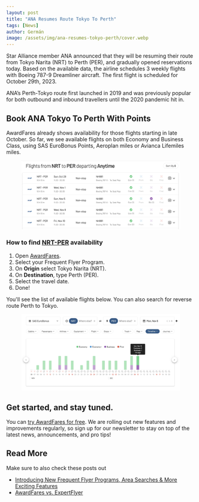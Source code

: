 ```yaml
---
layout: post
title: "ANA Resumes Route Tokyo To Perth"
tags: [News]
author: Germán
image: /assets/img/ana-resumes-tokyo-perth/cover.webp
---
```


Star Alliance member ANA announced that they will be resuming their route from Tokyo Narita (NRT) to Perth (PER), and gradually opened reservations today. Based on the available data, the airline schedules 3 weekly flights with Boeing 787-9 Dreamliner aircraft. The first flight is scheduled for October 29th, 2023. 

ANA’s Perth-Tokyo route first launched in 2019 and was previously popular for both outbound and inbound travellers until the 2020 pandemic hit in. 


## Book ANA Tokyo To Perth With Points

AwardFares already shows availability for those flights starting in late October. So far, we see available flights on both Economy and Business Class, using SAS EuroBonus Points, Aeroplan miles or Avianca Lifemiles miles.

<figure>
<img src="/assets/img/ana-resumes-tokyo-perth/nrt-per-list.webp" alt="ANA Tokyo to Perth Route on AwardFares." />
</figure>


### How to find [NRT-PER](https://awardfares.com/search?NRT.PER.2023-10-29;o:duration;so:asc) availability

1. Open [AwardFares](https://awardfares.com/search).
2. Select your Frequent Flyer Program.
3. On **Origin** select Tokyo Narita (NRT).
4. On **Destination**, type Perth (PER).
5. Select the travel date.
6. Done! 

You'll see the list of available flights below. You can also search for reverse route Perth to Tokyo.

<figure>
<img src="/assets/img/ana-resumes-tokyo-perth/nrt-per-timeline.webp" alt="ANA Tokyo to Perth Route on AwardFares." />
</figure>
 
## Get started, and stay tuned.

You can [try AwardFares for free](https://awardfares.com/). We are rolling out new features and improvements regularly, so sign up for our newsletter to stay on top of the latest news, announcements, and pro tips!

## Read More

Make sure to also check these posts out

- [Introducing New Frequent Flyer Programs, Area Searches & More Exciting Features
  ](https://blog.awardfares.com/new-programs-and-features/)
- [AwardFares vs. ExpertFlyer](https://blog.awardfares.com/awardfares-vs-expertflyer/)
